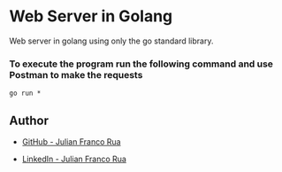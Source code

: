 # Web Server in Golang

Web server in golang using only the go standard library.


### To execute the program run the following command and use Postman to make the requests
```
go run *
```

## Author

* [GitHub - Julian Franco Rua](https://github.com/julianfrancor)

* [LinkedIn - Julian Franco Rua](https://www.linkedin.com/in/julianfrancor/)